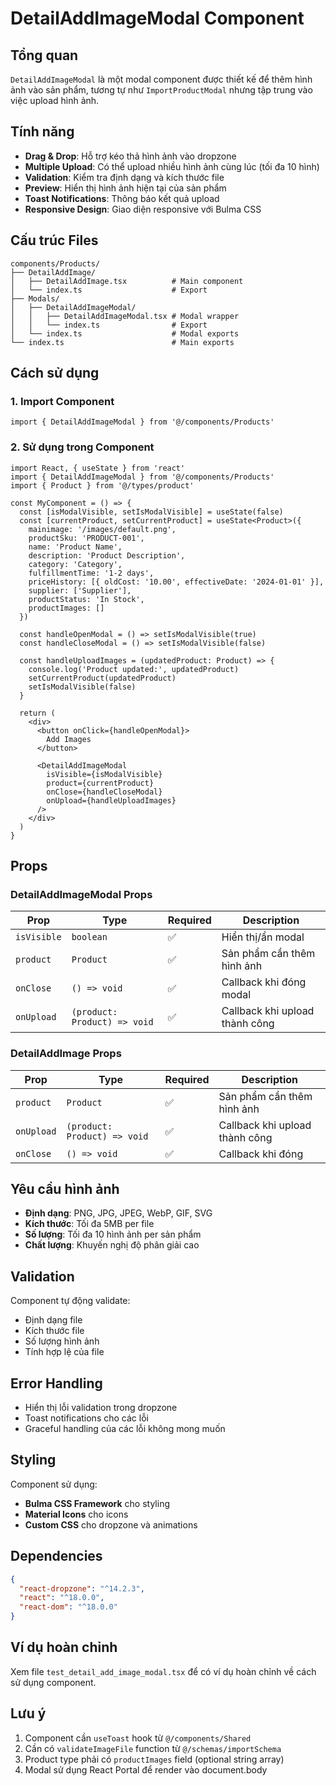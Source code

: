 # DetailAddImageModal Component

## Tổng quan

`DetailAddImageModal` là một modal component được thiết kế để thêm hình ảnh vào sản phẩm, tương tự như `ImportProductModal` nhưng tập trung vào việc upload hình ảnh.

## Tính năng

- **Drag & Drop**: Hỗ trợ kéo thả hình ảnh vào dropzone
- **Multiple Upload**: Có thể upload nhiều hình ảnh cùng lúc (tối đa 10 hình)
- **Validation**: Kiểm tra định dạng và kích thước file
- **Preview**: Hiển thị hình ảnh hiện tại của sản phẩm
- **Toast Notifications**: Thông báo kết quả upload
- **Responsive Design**: Giao diện responsive với Bulma CSS

## Cấu trúc Files

```
components/Products/
├── DetailAddImage/
│   ├── DetailAddImage.tsx          # Main component
│   └── index.ts                    # Export
├── Modals/
│   ├── DetailAddImageModal/
│   │   ├── DetailAddImageModal.tsx # Modal wrapper
│   │   └── index.ts                # Export
│   └── index.ts                    # Modal exports
└── index.ts                        # Main exports
```

## Cách sử dụng

### 1. Import Component

```tsx
import { DetailAddImageModal } from '@/components/Products'
```

### 2. Sử dụng trong Component

```tsx
import React, { useState } from 'react'
import { DetailAddImageModal } from '@/components/Products'
import { Product } from '@/types/product'

const MyComponent = () => {
  const [isModalVisible, setIsModalVisible] = useState(false)
  const [currentProduct, setCurrentProduct] = useState<Product>({
    mainimage: '/images/default.png',
    productSku: 'PRODUCT-001',
    name: 'Product Name',
    description: 'Product Description',
    category: 'Category',
    fulfillmentTime: '1-2 days',
    priceHistory: [{ oldCost: '10.00', effectiveDate: '2024-01-01' }],
    supplier: ['Supplier'],
    productStatus: 'In Stock',
    productImages: []
  })

  const handleOpenModal = () => setIsModalVisible(true)
  const handleCloseModal = () => setIsModalVisible(false)
  
  const handleUploadImages = (updatedProduct: Product) => {
    console.log('Product updated:', updatedProduct)
    setCurrentProduct(updatedProduct)
    setIsModalVisible(false)
  }

  return (
    <div>
      <button onClick={handleOpenModal}>
        Add Images
      </button>

      <DetailAddImageModal
        isVisible={isModalVisible}
        product={currentProduct}
        onClose={handleCloseModal}
        onUpload={handleUploadImages}
      />
    </div>
  )
}
```

## Props

### DetailAddImageModal Props

| Prop | Type | Required | Description |
|------|------|----------|-------------|
| `isVisible` | `boolean` | ✅ | Hiển thị/ẩn modal |
| `product` | `Product` | ✅ | Sản phẩm cần thêm hình ảnh |
| `onClose` | `() => void` | ✅ | Callback khi đóng modal |
| `onUpload` | `(product: Product) => void` | ✅ | Callback khi upload thành công |

### DetailAddImage Props

| Prop | Type | Required | Description |
|------|------|----------|-------------|
| `product` | `Product` | ✅ | Sản phẩm cần thêm hình ảnh |
| `onUpload` | `(product: Product) => void` | ✅ | Callback khi upload thành công |
| `onClose` | `() => void` | ✅ | Callback khi đóng |

## Yêu cầu hình ảnh

- **Định dạng**: PNG, JPG, JPEG, WebP, GIF, SVG
- **Kích thước**: Tối đa 5MB per file
- **Số lượng**: Tối đa 10 hình ảnh per sản phẩm
- **Chất lượng**: Khuyến nghị độ phân giải cao

## Validation

Component tự động validate:
- Định dạng file
- Kích thước file
- Số lượng hình ảnh
- Tính hợp lệ của file

## Error Handling

- Hiển thị lỗi validation trong dropzone
- Toast notifications cho các lỗi
- Graceful handling của các lỗi không mong muốn

## Styling

Component sử dụng:
- **Bulma CSS Framework** cho styling
- **Material Icons** cho icons
- **Custom CSS** cho dropzone và animations

## Dependencies

```json
{
  "react-dropzone": "^14.2.3",
  "react": "^18.0.0",
  "react-dom": "^18.0.0"
}
```

## Ví dụ hoàn chỉnh

Xem file `test_detail_add_image_modal.tsx` để có ví dụ hoàn chỉnh về cách sử dụng component.

## Lưu ý

1. Component cần `useToast` hook từ `@/components/Shared`
2. Cần có `validateImageFile` function từ `@/schemas/importSchema`
3. Product type phải có `productImages` field (optional string array)
4. Modal sử dụng React Portal để render vào document.body 